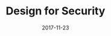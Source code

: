 ---
layout: blog
title: "Design for Security"
date: 2017-11-23
event: BSides Wellington 2017
tags: security slides
permalink: /talks/design-for-security-bsideswlg/
externallink: https://speakerdeck.com/heisenburger/design-for-security-bsides-wellington-2017
section: talks
---